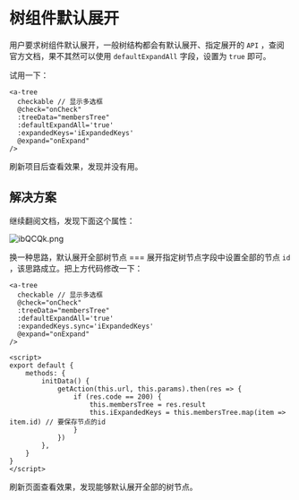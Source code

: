 # 树组件默认展开

用户要求树组件默认展开，一般树结构都会有默认展开、指定展开的 `API` ，查阅官方文档，果不其然可以使用 `defaultExpandAll` 字段，设置为 `true` 即可。

试用一下：

```vue
<a-tree
  checkable // 显示多选框
  @check="onCheck"
  :treeData="membersTree"
  :defaultExpandAll='true'
  :expandedKeys='iExpandedKeys'
  @expand="onExpand"
/>
```

刷新项目后查看效果，发现并没有用。

## 解决方案

继续翻阅文档，发现下面这个属性：

![ibQCQk.png](https://i.328888.xyz/2023/04/04/ibQCQk.png)

换一种思路，默认展开全部树节点 === 展开指定树节点字段中设置全部的节点 `id` ，该思路成立。把上方代码修改一下：

```vue
<a-tree
  checkable // 显示多选框
  @check="onCheck"
  :treeData="membersTree"
  :defaultExpandAll='true'
  :expandedKeys.sync='iExpandedKeys'
  @expand="onExpand"
/>

<script>
export default {
    methods: {
        initData() {
      		getAction(this.url, this.params).then(res => {
        		if (res.code == 200) {
          			this.membersTree = res.result
          			this.iExpandedKeys = this.membersTree.map(item => item.id) // 要保存节点的id
        		}
      		})
    	},
    }
}
</script>
```

刷新页面查看效果，发现能够默认展开全部的树节点。